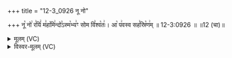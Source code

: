 +++
title = "12-3_0926 नू नो"

+++
नू꣡ नो꣢ र꣣यिं꣢ म꣣हा꣡मि꣢न्दो꣣ऽस्म꣡भ्य꣢ꣳ सोम वि꣣श्व꣡तः꣢। आ꣡ प꣢वस्व सह꣣स्रि꣡ण꣢म् ॥ 12-3:0926 ॥ ॥12 (चा)॥

<details><summary>मूलम् (VC)</summary>

नू꣡ नो꣢ र꣣यिं꣢ म꣣हा꣡मि꣢न्दो꣣ऽस्म꣡भ्य꣢ꣳ सोम वि꣣श्व꣡तः꣢ । आ꣡ प꣢वस्व सह꣣स्रि꣡ण꣢म् ॥९२६॥
</details>

<details><summary>विस्वर-मूलम् (VC)</summary>

नू नो रयिं महामिन्दोऽस्मभ्यꣳ सोम विश्वतः । आ पवस्व सहस्रिणम् ॥९२६॥
</details>